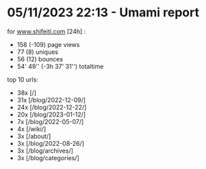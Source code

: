 # 05/11/2023 22:13 - Umami report
for www.shifeiti.com [24h] :

 - 158 (-109) page views
 - 77 (8) uniques
 - 56 (12) bounces
 - 54' 49'' (-3h 37' 31'') totaltime


top 10 urls:
 - 38x [/]
 - 31x [/blog/2022-12-09/]
 - 24x [/blog/2022-12-22/]
 - 20x [/blog/2023-01-12/]
 - 7x [/blog/2022-05-07/]
 - 4x [/wiki/]
 - 3x [/about/]
 - 3x [/blog/2022-08-26/]
 - 3x [/blog/archives/]
 - 3x [/blog/categories/]


